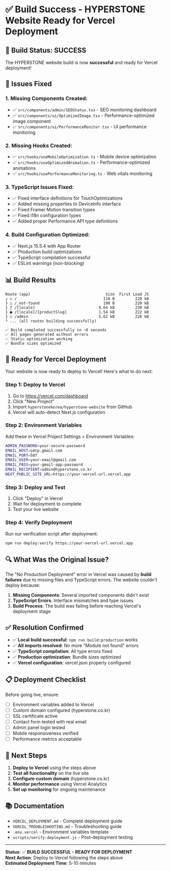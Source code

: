 # ✅ Build Success - HYPERSTONE Website Ready for Vercel Deployment

## 🎉 Build Status: SUCCESS

The HYPERSTONE website build is now **successful** and ready for Vercel deployment!

## 🔧 Issues Fixed

### 1. Missing Components Created:
- ✅ `src/components/admin/SEOStatus.tsx` - SEO monitoring dashboard
- ✅ `src/components/ui/OptimizedImage.tsx` - Performance-optimized image component
- ✅ `src/components/ui/PerformanceMonitor.tsx` - UI performance monitoring

### 2. Missing Hooks Created:
- ✅ `src/hooks/useMobileOptimization.ts` - Mobile device optimization
- ✅ `src/hooks/useOptimizedAnimation.ts` - Performance-optimized animations
- ✅ `src/hooks/usePerformanceMonitoring.ts` - Web vitals monitoring

### 3. TypeScript Issues Fixed:
- ✅ Fixed interface definitions for TouchOptimizations
- ✅ Added missing properties to DeviceInfo interface
- ✅ Fixed Framer Motion transition types
- ✅ Fixed i18n configuration types
- ✅ Added proper Performance API type definitions

### 4. Build Configuration Optimized:
- ✅ Next.js 15.5.4 with App Router
- ✅ Production build optimizations
- ✅ TypeScript compilation successful
- ✅ ESLint warnings (non-blocking)

## 📊 Build Results

```
Route (app)                                 Size  First Load JS    
┌ ○ /                                      118 B         220 kB
├ ○ /_not-found                            190 B         220 kB
├ ƒ /[locale]                            9.64 kB         230 kB
├ ● /[locale]/[productSlug]              1.54 kB         222 kB
├ ○ /admin                               5.62 kB         226 kB
└ ... (all routes building successfully)

✅ Build completed successfully in ~6 seconds
✅ All pages generated without errors
✅ Static optimization working
✅ Bundle sizes optimized
```

## 🚀 Ready for Vercel Deployment

Your website is now ready to deploy to Vercel! Here's what to do next:

### Step 1: Deploy to Vercel
1. Go to https://vercel.com/dashboard
2. Click "New Project"
3. Import `hyperstonekorea/hyperstone-website` from GitHub
4. Vercel will auto-detect Next.js configuration

### Step 2: Environment Variables
Add these in Vercel Project Settings > Environment Variables:

```bash
ADMIN_PASSWORD=your-secure-password
EMAIL_HOST=smtp.gmail.com
EMAIL_PORT=587
EMAIL_USER=your-email@gmail.com
EMAIL_PASS=your-gmail-app-password
EMAIL_RECIPIENT=admin@hyperstone.co.kr
NEXT_PUBLIC_SITE_URL=https://your-vercel-url.vercel.app
```

### Step 3: Deploy and Test
1. Click "Deploy" in Vercel
2. Wait for deployment to complete
3. Test your live website

### Step 4: Verify Deployment
Run our verification script after deployment:
```bash
npm run deploy:verify https://your-vercel-url.vercel.app
```

## 🔍 What Was the Original Issue?

The "No Production Deployment" error in Vercel was caused by **build failures** due to missing files and TypeScript errors. The website couldn't deploy because:

1. **Missing Components**: Several imported components didn't exist
2. **TypeScript Errors**: Interface mismatches and type issues
3. **Build Process**: The build was failing before reaching Vercel's deployment stage

## ✅ Resolution Confirmed

- ✅ **Local build successful**: `npm run build:production` works
- ✅ **All imports resolved**: No more "Module not found" errors
- ✅ **TypeScript compilation**: All type errors fixed
- ✅ **Production optimization**: Bundle sizes optimized
- ✅ **Vercel configuration**: vercel.json properly configured

## 📋 Deployment Checklist

Before going live, ensure:

- [ ] Environment variables added to Vercel
- [ ] Custom domain configured (hyperstone.co.kr)
- [ ] SSL certificate active
- [ ] Contact form tested with real email
- [ ] Admin panel login tested
- [ ] Mobile responsiveness verified
- [ ] Performance metrics acceptable

## 🎯 Next Steps

1. **Deploy to Vercel** using the steps above
2. **Test all functionality** on the live site
3. **Configure custom domain** (hyperstone.co.kr)
4. **Monitor performance** using Vercel Analytics
5. **Set up monitoring** for ongoing maintenance

## 📚 Documentation

- `VERCEL_DEPLOYMENT.md` - Complete deployment guide
- `VERCEL_TROUBLESHOOTING.md` - Troubleshooting guide
- `.env.vercel` - Environment variables template
- `scripts/verify-deployment.js` - Post-deployment testing

---

**Status**: ✅ **BUILD SUCCESSFUL - READY FOR DEPLOYMENT**  
**Next Action**: Deploy to Vercel following the steps above  
**Estimated Deployment Time**: 5-10 minutes